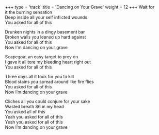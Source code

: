 +++
type = 'track'
title = 'Dancing on Your Grave'
weight = 12
+++
Wait for it the burning sensation  
Deep inside all your self inflicted wounds  
You asked for all of this

Drunken nights in a dingy basement bar  
Broken walls you leaned up hard against  
You asked for all of this  
Now I'm dancing on your grave

Scapegoat an easy target to prey on  
I gave it all tore my bleeding heart right out  
You asked for all of this

Three days all it took for you to kill  
Blood stains you spread around like fire flies  
You asked for all of this  
Now I’m dancing on your grave

Cliches all you could conjure for your sake  
Wasted breath 86 in my head  
You asked all of this  
Yeah you asked for all of this  
Yeah you asked for all of this  
Now I’m dancing on your grave
